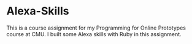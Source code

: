 # Alexa-Skills

This is a course assignment for my Programming for Online Prototypes course at CMU. I built some Alexa skills with Ruby in this assignment.
